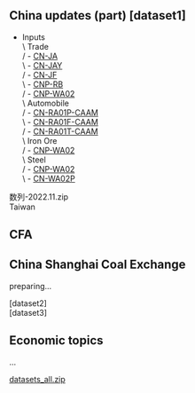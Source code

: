 #

## China updates (part) [dataset1]
+ Inputs  
\    Trade  
/      - [CN-JA]()  
\      - [CN-JAY]()  
/      - [CN-JF]()  
\      - [CNP-RB]()  
/      - [CNP-WA02]()  
\    Automobile  
/      - [CN-RA01P-CAAM]()    
\      - [CN-RA01F-CAAM]()  
/      - [CN-RA01T-CAAM]()  
\    Iron Ore  
/      - [CNP-WA02]()  
\    Steel  
/      - [CNP-WA02]()  
\      - [CN-WA02P]()  

数列-2022.11.zip   
Taiwan  

## CFA

## China Shanghai Coal Exchange
preparing...

[dataset2]  
[dataset3]  

## Economic topics
 ...  
 
 [datasets_all.zip]()

